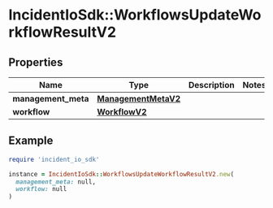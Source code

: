 # IncidentIoSdk::WorkflowsUpdateWorkflowResultV2

## Properties

| Name | Type | Description | Notes |
| ---- | ---- | ----------- | ----- |
| **management_meta** | [**ManagementMetaV2**](ManagementMetaV2.md) |  |  |
| **workflow** | [**WorkflowV2**](WorkflowV2.md) |  |  |

## Example

```ruby
require 'incident_io_sdk'

instance = IncidentIoSdk::WorkflowsUpdateWorkflowResultV2.new(
  management_meta: null,
  workflow: null
)
```

